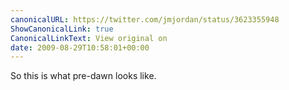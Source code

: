 ```yaml
---
canonicalURL: https://twitter.com/jmjordan/status/3623355948
ShowCanonicalLink: true
CanonicalLinkText: View original on
date: 2009-08-29T10:58:01+00:00
---
```

So this is what pre-dawn looks like.